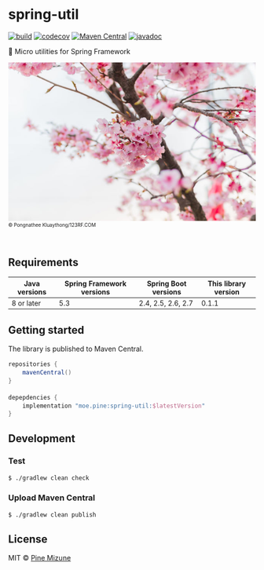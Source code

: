 # spring-util

[![build](https://github.com/pine/spring-util/actions/workflows/build.yml/badge.svg)](https://github.com/pine/spring-util/actions/workflows/build.yml)
[![codecov](https://codecov.io/gh/pine/spring-util/branch/main/graph/badge.svg?token=lDSh4VoVqE)](https://codecov.io/gh/pine/spring-util)
[![Maven Central](https://img.shields.io/maven-central/v/moe.pine/spring-util)](https://search.maven.org/artifact/moe.pine/spring-util)
[![javadoc](https://javadoc.io/badge2/moe.pine/spring-util/javadoc.svg)](https://javadoc.io/doc/moe.pine/spring-util)

:herb: Micro utilities for Spring Framework

![](images/resized.jpg)<br>
<sup><sup>&copy; Pongnathee Kluaythong/123RF.COM</sup></sup>
<br>
<br>


## Requirements

|Java versions|Spring Framework versions|Spring Boot versions|This library version|
|-------------|-------------------------|--------------------|--------------------|
|8 or later   |5.3                      |2.4, 2.5, 2.6, 2.7  |0.1.1               |

## Getting started
The library is published to Maven Central.

```gradle
repositories {
    mavenCentral()
}

depepdencies {
    implementation "moe.pine:spring-util:$latestVersion"
}
```

## Development
### Test

```
$ ./gradlew clean check
```

### Upload Maven Central

```
$ ./gradlew clean publish
```

## License
MIT &copy; [Pine Mizune](https://pine.moe/)
